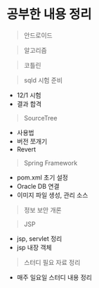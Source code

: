 # 공부한 내용 정리 

> 안드로이드 

> 알고리즘 

> 코틀린

> sqld 시험 준비
- 12/1 시험 
- 결과 합격

> SourceTree
- 사용법
- 버전 쪼개기
- Revert

> Spring Framework
- pom.xml 초기 설정
- Oracle DB 연결
- 이미지 파일 생성, 관리 소스

> 정보 보안 개론

> JSP
- jsp, servlet 정리
- jsp 내장 객체 

> 스터디 필요 자료 정리
- 매주 일요일 스터디 내용 정리


